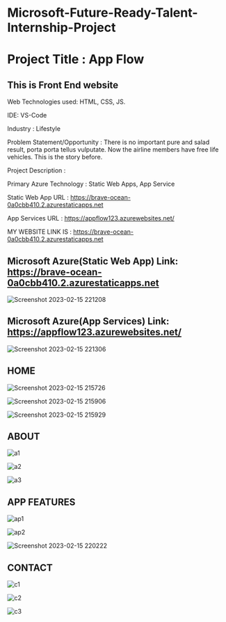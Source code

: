 # Microsoft-Future-Ready-Talent-Internship-Project

# Project Title : App Flow

## This is Front End website

Web Technologies used: HTML, CSS, JS.

IDE: VS-Code

Industry : Lifestyle

Problem Statement/Opportunity : There is no important pure and salad result, porta porta tellus vulputate. Now the airline members have free life vehicles. This is the story before.

Project Description : 

Primary Azure Technology : Static Web Apps, App Service

Static Web App URL : https://brave-ocean-0a0cbb410.2.azurestaticapps.net

App Services URL : https://appflow123.azurewebsites.net/

MY WEBSITE LINK IS : https://brave-ocean-0a0cbb410.2.azurestaticapps.net

## Microsoft Azure(Static Web App) Link: https://brave-ocean-0a0cbb410.2.azurestaticapps.net
![Screenshot 2023-02-15 221208](https://user-images.githubusercontent.com/119175355/219094924-f5c1fa9a-7c6d-4a7d-80e1-f6cfbb2acbe1.png)


## Microsoft Azure(App Services) Link: https://appflow123.azurewebsites.net/
![Screenshot 2023-02-15 221306](https://user-images.githubusercontent.com/119175355/219095182-0425cfac-97f9-4e26-a51c-f26da693fc95.png)


## HOME
![Screenshot 2023-02-15 215726](https://user-images.githubusercontent.com/119175355/219092992-3961ceb8-6005-4363-9be5-505afc20fb6f.png)


![Screenshot 2023-02-15 215906](https://user-images.githubusercontent.com/119175355/219093242-e6999d85-9013-4b0a-8bcc-69fa0007afba.png)


![Screenshot 2023-02-15 215929](https://user-images.githubusercontent.com/119175355/219093284-1578e799-368b-4a4d-a9aa-7cdd09ed04f6.png)


## ABOUT
![a1](https://user-images.githubusercontent.com/119175355/219093322-c39c182f-c9b1-439a-ba7c-5ea6aa2c3518.png)


![a2](https://user-images.githubusercontent.com/119175355/219093352-11bdf3ab-2f96-451d-91d8-ee80b581f41b.png)


![a3](https://user-images.githubusercontent.com/119175355/219093403-875082c7-8159-43ac-b958-2ca4e9a2b957.png)


## APP FEATURES
![ap1](https://user-images.githubusercontent.com/119175355/219093669-57afa864-b8ff-433d-b746-990bf8f7e3e2.png)


![ap2](https://user-images.githubusercontent.com/119175355/219093699-d94950c1-8fed-4121-bff2-38ac68bea60e.png)


![Screenshot 2023-02-15 220222](https://user-images.githubusercontent.com/119175355/219093778-791b5e5e-30c6-42f8-afa3-66f332dc4e10.png)


## CONTACT
![c1](https://user-images.githubusercontent.com/119175355/219093882-40de80de-8e57-4de4-aa82-7b5989cd33a0.png)


![c2](https://user-images.githubusercontent.com/119175355/219093905-e63c041f-d742-443c-b61d-f2965b4836c0.png)


![c3](https://user-images.githubusercontent.com/119175355/219093940-034ed280-8db5-47e2-9303-50ed61e56a76.png)

